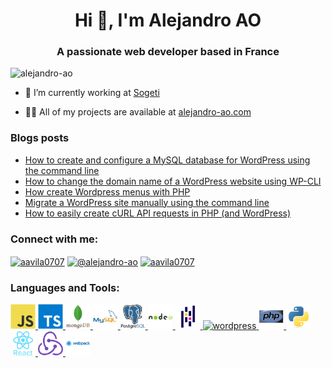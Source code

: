 <h1 align="center">Hi 👋, I'm Alejandro AO</h1>
<h3 align="center">A passionate web developer based in France</h3>

<p align="left"> <img src="https://komarev.com/ghpvc/?username=alejandro-ao&label=Profile%20views&color=0e75b6&style=flat" alt="alejandro-ao" /> </p>

- 🔭 I’m currently working at [Sogeti](https://www.sogeti.com/)

- 👨‍💻 All of my projects are available at [alejandro-ao.com](https://alejandro-ao.com/)

### Blogs posts
<!-- BLOG-POST-LIST:START -->
- [How to create and configure a MySQL database for WordPress using the command line](https://medium.com/@alejandro-ao/how-to-create-and-configure-a-mysql-database-for-wordpress-3979bd9ce8b?source=rss-7e4e748ece1a------2)
- [How to change the domain name of a WordPress website using WP-CLI](https://medium.com/@alejandro-ao/how-to-change-the-domain-name-of-a-wordpress-website-using-the-terminal-b8d49c67a5fc?source=rss-7e4e748ece1a------2)
- [How create Wordpress menus with PHP](https://medium.com/@alejandro-ao/how-create-wordpress-menus-with-php-f4441570d0e9?source=rss-7e4e748ece1a------2)
- [Migrate a WordPress site manually using the command line](https://medium.com/@alejandro-ao/migrate-a-wordpress-site-manually-using-only-the-command-line-a3953ae20b85?source=rss-7e4e748ece1a------2)
- [How to easily create cURL API requests in PHP &lpar;and WordPress&rpar;](https://medium.com/@alejandro-ao/learn-to-make-api-calls-with-php-curl-in-wordpress-35f44a380207?source=rss-7e4e748ece1a------2)
<!-- BLOG-POST-LIST:END -->

<h3 align="left">Connect with me:</h3>
<p align="left">
<a href="https://linkedin.com/in/aavila0707" target="_blank"><img align="center" src="https://raw.githubusercontent.com/rahuldkjain/github-profile-readme-generator/master/src/images/icons/Social/linked-in-alt.svg" alt="aavila0707" height="30" width="40" /></a>
<a href="https://medium.com/@alejandro-ao" target="_blank"><img align="center" src="https://raw.githubusercontent.com/rahuldkjain/github-profile-readme-generator/master/src/images/icons/Social/medium.svg" alt="@alejandro-ao" height="30" width="40" /></a>
  <a href="https://codepen.io/aavila0707" target="_blank"><img align="center" src="https://raw.githubusercontent.com/rahuldkjain/github-profile-readme-generator/master/src/images/icons/Social/codepen.svg" alt="aavila0707" height="30" width="40" /></a>
<!-- <a href="https://www.youtube.com/channel/UC1oXUA7qgs0GZc_yk46K2OQ" target="_blank"><img align="center" src="https://raw.githubusercontent.com/rahuldkjain/github-profile-readme-generator/master/src/images/icons/Social/youtube.svg" alt="alejandro ao - learn to code" height="30" width="40" /></a> -->
</p>

<h3 align="left">Languages and Tools:</h3>
<p align="left"> 
  <a href="https://developer.mozilla.org/en-US/docs/Web/JavaScript" target="_blank" rel="noreferrer"> <img src="https://raw.githubusercontent.com/devicons/devicon/master/icons/javascript/javascript-original.svg" alt="javascript" width="40" height="40"/> </a> 
  <a href="https://www.typescriptlang.org/" target="_blank" rel="noreferrer"> <img src="https://raw.githubusercontent.com/devicons/devicon/master/icons/typescript/typescript-original.svg" alt="typescript" width="40" height="40"/> </a> 
  <a href="https://www.mongodb.com/" target="_blank" rel="noreferrer"> <img src="https://raw.githubusercontent.com/devicons/devicon/master/icons/mongodb/mongodb-original-wordmark.svg" alt="mongodb" width="40" height="40"/> </a> 
  <a href="https://www.mysql.com/" target="_blank" rel="noreferrer"> <img src="https://raw.githubusercontent.com/devicons/devicon/master/icons/mysql/mysql-original-wordmark.svg" alt="mysql" width="40" height="40"/> </a> 
  <a href="https://www.postgresql.org" target="_blank" rel="noreferrer"> <img src="https://raw.githubusercontent.com/devicons/devicon/master/icons/postgresql/postgresql-original-wordmark.svg" alt="postgresql" width="40" height="40"/>   </a> 
  <a href="https://nodejs.org" target="_blank" rel="noreferrer"> <img src="https://raw.githubusercontent.com/devicons/devicon/master/icons/nodejs/nodejs-original-wordmark.svg" alt="nodejs" width="40" height="40"/> </a> 
  <a href="https://pandas.pydata.org/" target="_blank" rel="noreferrer"> <img src="https://raw.githubusercontent.com/devicons/devicon/2ae2a900d2f041da66e950e4d48052658d850630/icons/pandas/pandas-original.svg" alt="pandas" width="40" height="40"/> </a> 
  <a href="https://wordpress.org" target="_blank" rel="noreferrer"> <img src="https://cdn-icons-png.flaticon.com/512/174/174881.png" alt="wordpress" width="40" height="40"/> </a> 
  <a href="https://www.php.net" target="_blank" rel="noreferrer"> <img src="https://raw.githubusercontent.com/devicons/devicon/master/icons/php/php-original.svg" alt="php" width="40" height="40"/> </a> 
  <a href="https://www.python.org" target="_blank" rel="noreferrer"> <img src="https://raw.githubusercontent.com/devicons/devicon/master/icons/python/python-original.svg" alt="python" width="40" height="40"/> </a> 
  <a href="https://reactjs.org/" target="_blank" rel="noreferrer"> <img src="https://raw.githubusercontent.com/devicons/devicon/master/icons/react/react-original-wordmark.svg" alt="react" width="40" height="40"/> </a> 
  <a href="https://redux.js.org" target="_blank" rel="noreferrer"> <img src="https://raw.githubusercontent.com/devicons/devicon/master/icons/redux/redux-original.svg" alt="redux" width="40" height="40"/> </a> 
  <a href="https://webpack.js.org" target="_blank" rel="noreferrer"> <img src="https://raw.githubusercontent.com/devicons/devicon/d00d0969292a6569d45b06d3f350f463a0107b0d/icons/webpack/webpack-original-wordmark.svg" alt="webpack" width="40" height="40"/> </a> 
</p>
